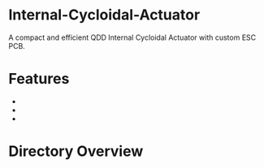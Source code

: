 # Internal-Cycloidal-Actuator

A compact and efficient QDD Internal Cycloidal Actuator with custom ESC PCB. 

# Features
- 
-
-

# Directory Overview

